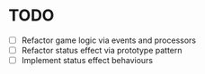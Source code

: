 # TODO

  - [ ] Refactor game logic via events and processors
  - [ ] Refactor status effect via prototype pattern
  - [ ] Implement status effect behaviours
